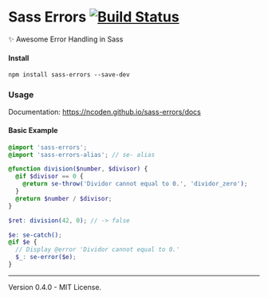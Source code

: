 # Sass Errors [![Build Status](https://travis-ci.org/ncoden/sass-errors.svg?branch=chore%2Ftravis)](https://travis-ci.org/ncoden/sass-errors)
✨ Awesome Error Handling in Sass

#### Install
```
npm install sass-errors --save-dev
```

### Usage

Documentation: https://ncoden.github.io/sass-errors/docs

#### Basic Example
```scss
@import 'sass-errors';
@import 'sass-errors-alias'; // se- alias

@function division($number, $divisor) {
  @if $divisor == 0 {
    @return se-throw('Dividor cannot equal to 0.', 'dividor_zero');
  }
  @return $number / $divisor;
}

$ret: division(42, 0); // -> false

$e: se-catch();
@if $e {
  // Display @error 'Dividor cannot equal to 0.'
  $_: se-error($e);
}
```

---

Version 0.4.0 - MIT License.
